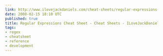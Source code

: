 ```yaml
---
link: http://www.ilovejackdaniels.com/cheat-sheets/regular-expressions-cheat-sheet/
date: 2008-02-15 18:10 UTC
published: true
title: Regular Expressions Cheat Sheet - Cheat Sheets - ILoveJackDaniels.com
tags:
- regex
- cheatsheet
- reference
- development
---
```



